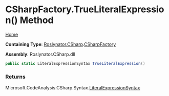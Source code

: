 <a name="_Top"></a>

# CSharpFactory\.TrueLiteralExpression\(\) Method

[Home](../../../../README.md#_Top)

**Containing Type**: [Roslynator.CSharp](../../README.md#_Top)\.[CSharpFactory](../README.md#_Top)

**Assembly**: Roslynator\.CSharp\.dll

```csharp
public static LiteralExpressionSyntax TrueLiteralExpression()
```

### Returns

Microsoft\.CodeAnalysis\.CSharp\.Syntax\.[LiteralExpressionSyntax](https://docs.microsoft.com/en-us/dotnet/api/microsoft.codeanalysis.csharp.syntax.literalexpressionsyntax)

